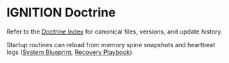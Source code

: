 # IGNITION Doctrine

Refer to the [Doctrine Index](../docs/doctrine_index.md) for canonical files, versions, and update history.

Startup routines can reload from memory spine snapshots and heartbeat logs
([System Blueprint](../docs/system_blueprint.md#memory-spine),
[Recovery Playbook](../docs/recovery_playbook.md#snapshot-recovery)).
